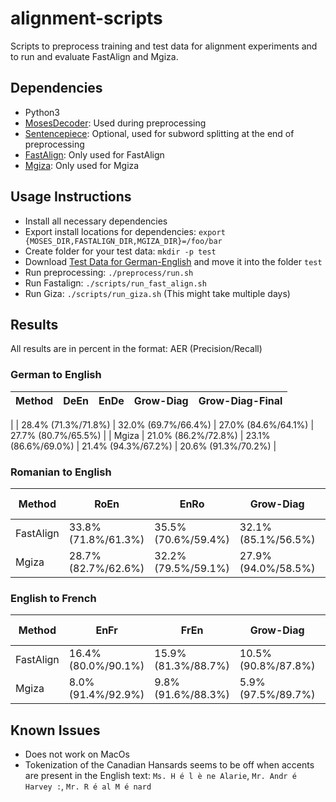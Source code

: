 # alignment-scripts
Scripts to preprocess training and test data for alignment experiments and to run and evaluate FastAlign and Mgiza.


## Dependencies
* Python3
* [MosesDecoder](https://github.com/moses-smt/mosesdecoder): Used during preprocessing
* [Sentencepiece](https://github.com/google/sentencepiece): Optional, used for subword splitting at the end of preprocessing
* [FastAlign](https://github.com/clab/fast_align): Only used for FastAlign
* [Mgiza](https://github.com/moses-smt/mgiza/): Only used for Mgiza


## Usage Instructions
* Install all necessary dependencies
* Export install locations for dependencies: `export {MOSES_DIR,FASTALIGN_DIR,MGIZA_DIR}=/foo/bar`
* Create folder for your test data: `mkdir -p test`
* Download [Test Data for German-English](https://www-i6.informatik.rwth-aachen.de/goldAlignment/) and move it into the folder `test`
* Run preprocessing: `./preprocess/run.sh`
* Run Fastalign: `./scripts/run_fast_align.sh`
* Run Giza: `./scripts/run_giza.sh` (This might take multiple days)


## Results
All results are in percent in the format: AER (Precision/Recall)

### German to English ###
| Method | DeEn | EnDe | Grow-Diag | Grow-Diag-Final |
| --- | ---- | --- | ---- | --------- |
| 
| 28.4% (71.3%/71.8%) | 32.0% (69.7%/66.4%) | 27.0% (84.6%/64.1%) | 27.7% (80.7%/65.5%) |
| Mgiza | 21.0% (86.2%/72.8%) | 23.1% (86.6%/69.0%) | 21.4% (94.3%/67.2%) | 20.6% (91.3%/70.2%) |

### Romanian to English ###
| Method | RoEn | EnRo | Grow-Diag | Grow-Diag-Final |
| --- | ---- | --- | ---- | --------- |
| FastAlign | 33.8% (71.8%/61.3%) | 35.5% (70.6%/59.4%) | 32.1% (85.1%/56.5%) | 32.2% (81.4%/58.1%) |
| Mgiza | 28.7% (82.7%/62.6%) | 32.2% (79.5%/59.1%) | 27.9% (94.0%/58.5%) | 26.4% (90.9%/61.8%) |

### English to French ###
| Method | EnFr | FrEn | Grow-Diag | Grow-Diag-Final |
| --- | ---- | --- | ---- | --------- |
| FastAlign | 16.4% (80.0%/90.1%) | 15.9% (81.3%/88.7%) | 10.5% (90.8%/87.8%) | 12.1% (87.7%/88.3%) |
| Mgiza | 8.0% (91.4%/92.9%) | 9.8% (91.6%/88.3%) | 5.9% (97.5%/89.7%) | 6.2% (95.5%/91.6%) |


## Known Issues
* Does not work on MacOs
* Tokenization of the Canadian Hansards seems to be off when accents are present in the English text: `Ms. H é l è ne Alarie`, `Mr. Andr é Harvey :`, `Mr. R é al M é nard`
